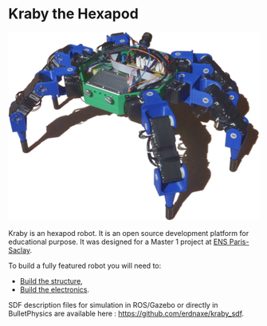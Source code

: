 # Kraby the Hexapod

![Hexapod robot](img/hexapod.jpg)

Kraby is an hexapod robot.
It is an open source development platform for educational purpose.
It was designed for a Master 1
project at [ENS Paris-Saclay](https://ens-paris-saclay.fr/).

To build a fully featured robot you will need to:

 * [Build the structure](build_the_structure),
 * [Build the electronics](build_the_electronics).

SDF description files for simulation in ROS/Gazebo or directly in BulletPhysics are available here :
<https://github.com/erdnaxe/kraby_sdf>.

